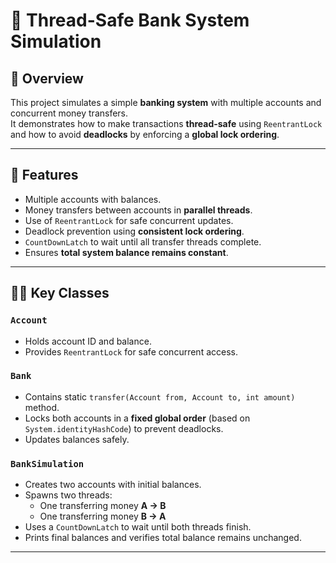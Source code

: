 # 🏦 Thread-Safe Bank System Simulation

## 📌 Overview
This project simulates a simple **banking system** with multiple accounts and concurrent money transfers.  
It demonstrates how to make transactions **thread-safe** using `ReentrantLock` and how to avoid **deadlocks** by enforcing a **global lock ordering**.

---

## 🚀 Features
- Multiple accounts with balances.
- Money transfers between accounts in **parallel threads**.
- Use of `ReentrantLock` for safe concurrent updates.
- Deadlock prevention using **consistent lock ordering**.
- `CountDownLatch` to wait until all transfer threads complete.
- Ensures **total system balance remains constant**.

---

## 🧑‍💻 Key Classes

### `Account`
- Holds account ID and balance.
- Provides `ReentrantLock` for safe concurrent access.

### `Bank`
- Contains static `transfer(Account from, Account to, int amount)` method.
- Locks both accounts in a **fixed global order** (based on `System.identityHashCode`) to prevent deadlocks.
- Updates balances safely.

### `BankSimulation`
- Creates two accounts with initial balances.
- Spawns two threads:
    - One transferring money **A → B**
    - One transferring money **B → A**
- Uses a `CountDownLatch` to wait until both threads finish.
- Prints final balances and verifies total balance remains unchanged.

---